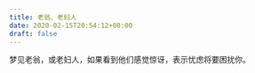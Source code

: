 ```yaml
---
title: 老翁、老妇人
date: 2020-02-15T20:54:12+08:00
draft: false
---
```


梦见老翁，或老妇人，如果看到他们感觉惊讶，表示忧虑将要困扰你。
